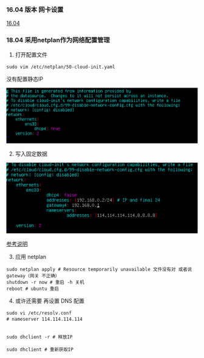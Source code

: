 ### 16.04 版本 网卡设置

[16.04](https://blog.csdn.net/liuqingsongmsdn2014/article/details/76089871/)

### 18.04  采用netplan作为网络配置管理 

1. 打开配置文件

```shell
sudo vim /etc/netplan/50-cloud-init.yaml 
```

没有配置静态IP

![没有配置静态IP](assets/1550847526890.png)

2. 写入固定数据

![1550911976897](assets/1550911976897.png)

[参考说明](http://blog.sina.com.cn/s/blog_5373bcf40102xk5g.html)

3. 应用 netplan

```shell
sudo netplan apply # Resource temporarily unavailable 文件没有对 或者说gateway（网关 不正确）
shutdown -r now # 重启 -h 关机
reboot # ubuntu 重启
```

4. 或许还需要 再设置 DNS 配置

```shell
sudo vi /etc/resolv.conf
# nameserver 114.114.114.114
```



```shell

sudo dhclient -r # 释放IP

sudo dhclient # 重新获取IP

```


